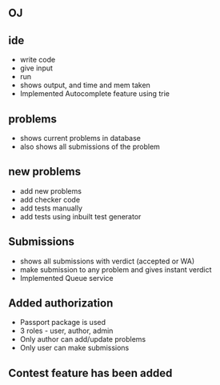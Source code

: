 ## OJ

## ide 
* write code
* give input
* run
* shows output, and time and mem taken
* Implemented Autocomplete feature using trie

## problems
* shows current problems in database
* also shows all submissions of the problem

## new problems
* add new problems
* add checker code
* add tests manually
* add tests using inbuilt test generator

## Submissions
* shows all submissions with verdict (accepted or WA)
* make submission to any problem and gives instant verdict
* Implemented Queue service
 
## Added authorization
* Passport package is used
* 3 roles - user, author, admin
* Only author can add/update problems
* Only user can make submissions

## Contest feature has been added
